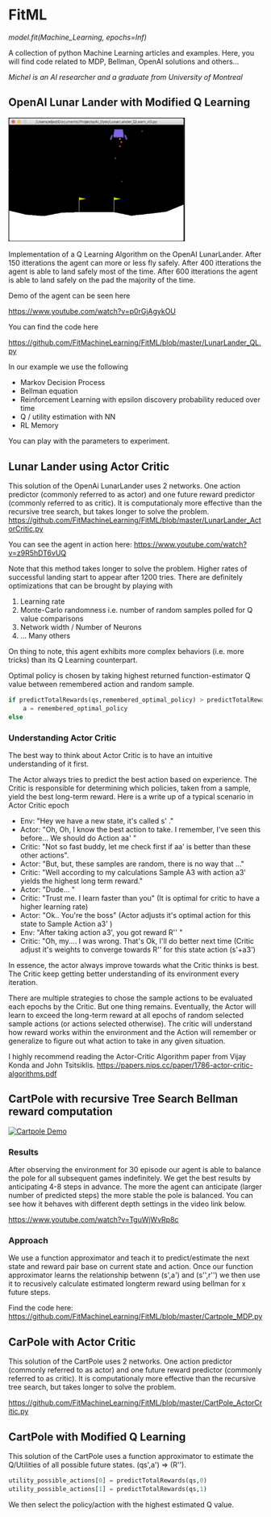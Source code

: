 # FitML
*model.fit(Machine_Learning, epochs=Inf)* 

A collection of python Machine Learning articles and examples. Here, you will find code related to MDP, Bellman, OpenAI solutions and others...

*Michel is an AI researcher and a graduate from University of Montreal*

## OpenAI Lunar Lander with Modified Q Learning

<a href="https://www.youtube.com/watch?v=p0rGjAgykOU"><img src="/img/LunarLandQLearning.png" width="350"/><a>

Implementation of a Q Learning Algorithm on the OpenAI LunarLander. 
After 150 itterations the agent can more or less fly safely.
After 400 itterations the agent is able to land safely most of the time.
After 600 itterations the agent is able to land safely on the pad the majority of the time.

Demo of the agent can be seen here

https://www.youtube.com/watch?v=p0rGjAgykOU

You can find the code here

https://github.com/FitMachineLearning/FitML/blob/master/LunarLander_QL.py

In our example we use the following
* Markov Decision Process
* Bellman equation
* Reinforcement Learning with epsilon discovery probability reduced over time
* Q / utility estimation with NN
* RL Memory

You can play with the parameters to experiment.

## Lunar Lander using Actor Critic

This solution of the OpenAi LunarLander uses 2 networks. One action predictor (commonly referred to as actor) and one future reward predictor (commonly referred to as critic). It is computationaly more effective than the recursive tree search, but takes longer to solve the problem.
https://github.com/FitMachineLearning/FitML/blob/master/LunarLander_ActorCritic.py

You can see the agent in action here:
https://www.youtube.com/watch?v=z9R5hDT6vUQ


Note that this method takes longer to solve the problem. Higher rates of successful landing start to appear after 1200 tries. There are definitely optimizations that can be brought by playing with
1) Learning rate
2) Monte-Carlo randomness i.e. number of random samples polled for Q value comparisons
3) Network width / Number of Neurons
4) ... Many others

On thing to note, this agent exhibits more complex behaviors (i.e. more tricks) than its Q Learning counterpart. 

Optimal policy is chosen by taking highest returned function-estimator Q value between remembered action and random sample.

```python
if predictTotalRewards(qs,remembered_optimal_policy) > predictTotalRewards(qs,randaction):
    a = remembered_optimal_policy
else
```

### Understanding Actor Critic

The best way to think about Actor Critic is to have an intuitive understanding of it first.

The Actor always tries to predict the best action based on experience.
The Critic is responsible for determining which policies, taken from a sample, yield the best long-term reward. 
Here is a write up of a typical scenario in Actor Critic epoch

* Env: "Hey we have a new state, it's called s' ."
* Actor: "Oh, Oh, I know the best action to take. I remember, I've seen this before... We should do Action aa' "
* Critic: "Not so fast buddy, let me check first if aa' is better than these other actions".
* Actor: "But, but, these samples are random, there is no way that ..."
* Critic: "Well according to my calculations Sample A3 with action a3' yields the highest long term reward."
* Actor: "Dude... "
* Critic: "Trust me. I learn faster than you" (It is optimal for critic to have a higher learning rate)
* Actor: "Ok.. You're the boss" (Actor adjusts it's optimal action for this state to Sample Action a3' )
* Env: "After taking action a3', you got reward R'' "
* Critic: "Oh, my.... I was wrong. That's Ok, I'll do better next time (Critic adjust it's weights to converge towards R'' for this state action (s'+a3')

In essence, the actor always improve towards what the Critic thinks is best. The Critic keep getting better understanding of its environment every iteration.

There are multiple strategies to chose the sample actions to be evaluated each epochs by the Critic. But one thing remains. Eventually, the Actor will learn to exceed the long-term reward at all epochs of random selected sample actions (or actions selected otherwise). The critic will understand how reward works within the environment and the Action will remember or generalize to figure out what action to take in any given situation.


I highly recommend reading the Actor-Critic Algorithm paper from Vijay Konda and John Tsitsiklis.
https://papers.nips.cc/paper/1786-actor-critic-algorithms.pdf




## CartPole with recursive Tree Search Bellman reward computation 

[![Cartpole Demo](https://img.youtube.com/vi/TguWjWvRp8c/0.jpg)](https://www.youtube.com/watch?v=TguWjWvRp8c)


### Results
After observing the environment for 30 episode our agent is able to balance the pole for all subsequent games indefinitely. We get the best results by anticipating 4-8 steps in advance. The more the agent can anticipate (larger number of predicted steps) the more stable the pole is balanced. You can see how it behaves with different depth settings in the video link below. 

https://www.youtube.com/watch?v=TguWjWvRp8c



### Approach

We use a function approximator and teach it to predict/estimate the next state and reward pair base on current state and action. Once our function approximator learns the relationship betwenn (s',a') and (s'',r'') we then use it to recusively calculate estimated longterm reward using bellman for x future steps.


Find the code here: https://github.com/FitMachineLearning/FitML/blob/master/Cartpole_MDP.py


## CarPole with Actor Critic

This solution of the CartPole uses 2 networks. One action predictor (commonly referred to as actor) and one future reward predictor (commonly referred to as critic). It is computationaly more effective than the recursive tree search, but takes longer to solve the problem.

https://github.com/FitMachineLearning/FitML/blob/master/CartPole_ActorCritic.py

## CartPole with Modified Q Learning

This solution of the CartPole uses a function approximator to estimate the Q/Utilities of all possible future states.
(qs',a') => (R'').

```python
utility_possible_actions[0] = predictTotalRewards(qs,0)
utility_possible_actions[1] = predictTotalRewards(qs,1)
```
We then select the policy/action with the highest estimated Q value.

